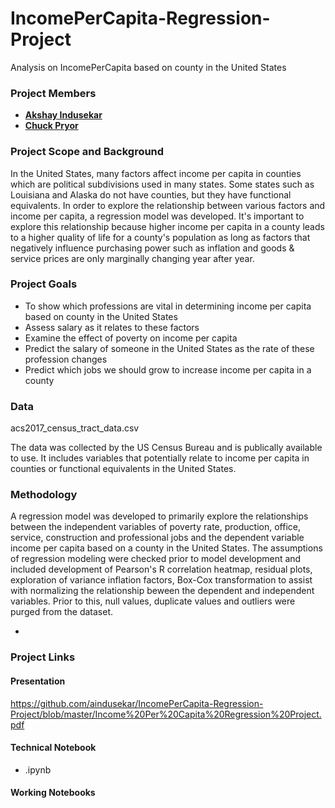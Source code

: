 # IncomePerCapita-Regression-Project

Analysis on IncomePerCapita based on county in the United States

### Project Members
   - <b>[Akshay Indusekar](https://github.com/aindusekar)</b>
   - <b>[Chuck Pryor](https://github.com/chuckpry)</b>
   
### Project Scope and Background
In the United States, many factors affect income per capita in counties which are political subdivisions used in many states. Some states such as Louisiana and Alaska do not have counties, but they have functional equivalents. In order to explore the relationship between various factors and income per capita, a regression model was developed. It's important to explore this relationship because higher income per capita in a county leads to a higher quality of life for a county's population as long as factors that negatively influence purchasing power such as inflation and goods & service prices are only marginally changing year after year. 

### Project Goals
 - To show which professions are vital in determining income per capita based on county in the United States
 - Assess salary as it relates to these factors
- Examine the effect of poverty on income per capita
- Predict the salary of someone in the United States as the rate of these profession changes
- Predict which jobs we should grow to increase income per capita in a county


### Data
acs2017_census_tract_data.csv 

The data was collected by the US Census Bureau and is publically available to use. It includes variables that potentially relate to income per capita in counties or functional equivalents in the United States. 


### Methodology

A regression model was developed to primarily explore the relationships between the independent variables of poverty rate, production, office, service, construction and professional jobs and the dependent variable income per capita based on a county in the United States.
The assumptions of regression modeling were checked prior to model development and included development of Pearson's R correlation heatmap, residual plots, exploration of variance inflation factors, Box-Cox transformation to assist with normalizing the relationship beween the dependent and independent variables. Prior to this, null values, duplicate values and outliers were purged from the dataset.

-

### Project Links

#### Presentation
https://github.com/aindusekar/IncomePerCapita-Regression-Project/blob/master/Income%20Per%20Capita%20Regression%20Project.pdf


#### Technical Notebook
- .ipynb

#### Working Notebooks
